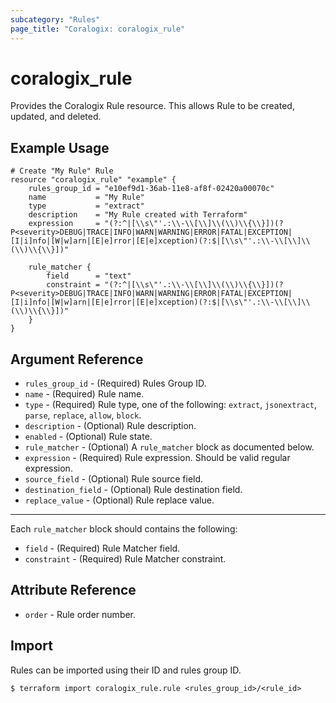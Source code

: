 ```yaml
---
subcategory: "Rules"
page_title: "Coralogix: coralogix_rule"
---
```


# coralogix_rule

Provides the Coralogix Rule resource. This allows Rule to be created, updated, and deleted.

## Example Usage

```hcl
# Create "My Rule" Rule
resource "coralogix_rule" "example" {
    rules_group_id = "e10ef9d1-36ab-11e8-af8f-02420a00070c"
    name           = "My Rule"
    type           = "extract"
    description    = "My Rule created with Terraform"
    expression     = "(?:^|[\\s\"'.:\\-\\[\\]\\(\\)\\{\\}])(?P<severity>DEBUG|TRACE|INFO|WARN|WARNING|ERROR|FATAL|EXCEPTION|[I|i]nfo|[W|w]arn|[E|e]rror|[E|e]xception)(?:$|[\\s\"'.:\\-\\[\\]\\(\\)\\{\\}])"
    
    rule_matcher {
        field      = "text"
        constraint = "(?:^|[\\s\"'.:\\-\\[\\]\\(\\)\\{\\}])(?P<severity>DEBUG|TRACE|INFO|WARN|WARNING|ERROR|FATAL|EXCEPTION|[I|i]nfo|[W|w]arn|[E|e]rror|[E|e]xception)(?:$|[\\s\"'.:\\-\\[\\]\\(\\)\\{\\}])"
    }
}
```

## Argument Reference

* `rules_group_id` - (Required) Rules Group ID.
* `name` - (Required) Rule name.
* `type` - (Required) Rule type, one of the following: `extract`, `jsonextract`, `parse`, `replace`, `allow`, `block`.
* `description` - (Optional) Rule description.
* `enabled` - (Optional) Rule state.
* `rule_matcher` - (Optional) A `rule_matcher` block as documented below.
* `expression` - (Required) Rule expression. Should be valid regular expression.
* `source_field` - (Optional) Rule source field.
* `destination_field` - (Optional) Rule destination field.
* `replace_value` - (Optional) Rule replace value.

---

Each `rule_matcher` block should contains the following:

* `field` - (Required) Rule Matcher field.
* `constraint` - (Required) Rule Matcher constraint.

## Attribute Reference

* `order` - Rule order number.

## Import

Rules can be imported using their ID and rules group ID.

```
$ terraform import coralogix_rule.rule <rules_group_id>/<rule_id>
```